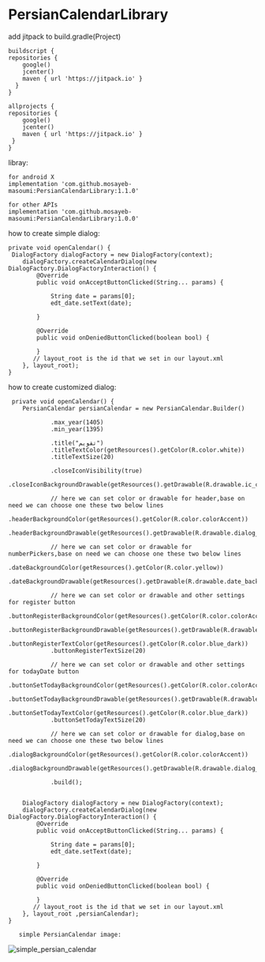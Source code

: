 # PersianCalendarLibrary

add jitpack to build.gradle(Project)

    buildscript {
    repositories {
        google()
        jcenter()
        maven { url 'https://jitpack.io' }
      }
    }

    allprojects {
    repositories {
        google()
        jcenter()
        maven { url 'https://jitpack.io' }
     }
    }

libray:

    for android X
    implementation 'com.github.mosayeb-masoumi:PersianCalendarLibrary:1.1.0'
   
    for other APIs  
    implementation 'com.github.mosayeb-masoumi:PersianCalendarLibrary:1.0.0'


how to create simple dialog:
   
    private void openCalendar() {
     DialogFactory dialogFactory = new DialogFactory(context);
        dialogFactory.createCalendarDialog(new DialogFactory.DialogFactoryInteraction() {
            @Override
            public void onAcceptButtonClicked(String... params) {

                String date = params[0];
                edt_date.setText(date);

            }

            @Override
            public void onDeniedButtonClicked(boolean bool) {

            }
           // layout_root is the id that we set in our layout.xml
        }, layout_root);
    }
 
 
how to create customized dialog:
    
     private void openCalendar() {
        PersianCalendar persianCalendar = new PersianCalendar.Builder()

                .max_year(1405)
                .min_year(1395)

                .title("تقویم")
                .titleTextColor(getResources().getColor(R.color.white))
                .titleTextSize(20)

                .closeIconVisibility(true)
                .closeIconBackgroundDrawable(getResources().getDrawable(R.drawable.ic_close))

                // here we can set color or drawable for header,base on need we can choose one these two below lines
                .headerBackgroundColor(getResources().getColor(R.color.colorAccent))
                .headerBackgroundDrawable(getResources().getDrawable(R.drawable.dialog_header_shape))

                // here we can set color or drawable for numberPickers,base on need we can choose one these two below lines
                .dateBackgroundColor(getResources().getColor(R.color.yellow))
                .dateBackgroundDrawable(getResources().getDrawable(R.drawable.date_background))
                
                // here we can set color or drawable and other settings for register button
                .buttonRegisterBackgroundColor(getResources().getColor(R.color.colorAccent))
                .buttonRegisterBackgroundDrawable(getResources().getDrawable(R.drawable.dialog_btn_shape))
                .buttonRegisterTextColor(getResources().getColor(R.color.blue_dark))
                .buttonRegisterTextSize(20)

                // here we can set color or drawable and other settings for todayDate button
                .buttonSetTodayBackgroundColor(getResources().getColor(R.color.colorAccent))
                .buttonSetTodayBackgroundDrawable(getResources().getDrawable(R.drawable.dialog_btn_shape))
                .buttonSetTodayTextColor(getResources().getColor(R.color.blue_dark))
                .buttonSetTodayTextSize(20)

                // here we can set color or drawable for dialog,base on need we can choose one these two below lines
                .dialogBackgroundColor(getResources().getColor(R.color.colorAccent))
                .dialogBackgroundDrawable(getResources().getDrawable(R.drawable.dialog_btn_shape))

                .build();
        
        
        DialogFactory dialogFactory = new DialogFactory(context);
        dialogFactory.createCalendarDialog(new DialogFactory.DialogFactoryInteraction() {
            @Override
            public void onAcceptButtonClicked(String... params) {

                String date = params[0];
                edt_date.setText(date);

            }

            @Override
            public void onDeniedButtonClicked(boolean bool) {

            }
           // layout_root is the id that we set in our layout.xml
        }, layout_root ,persianCalendar);
    }
    
       simple PersianCalendar image:
 
 ![simple_persian_calendar](https://user-images.githubusercontent.com/40134233/82436676-74547a80-9aab-11ea-958c-86dab2977d8b.png)
   
   
